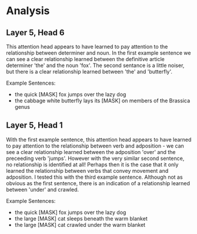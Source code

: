 # Analysis

## Layer 5, Head 6

This attention head appears to have learned to pay attention to the relationship between determiner and noun.  In the first example sentence we can see a clear relationship learned between the definitive article determiner 'the' and the noun 'fox'.  The second sentance is a little noiser, but there is a clear relationship learned between 'the' and 'butterfly'.

Example Sentences:
- the quick [MASK] fox jumps over the lazy dog
- the cabbage white butterfly lays its [MASK] on members of the Brassica genus

## Layer 5, Head 1

With the first example sentence, this attention head appears to have learned to pay attention to the relationship between verb and adposition - we can see a clear relationship learned between the adposition 'over' and the preceeding verb 'jumps'.  However with the very similar second sentence, no relationship is identified at all!  Perhaps then it is the case that it only learned the relationship between verbs that convey movement and adposition.  I tested this with the third example sentence.  Although not as obvious as the first sentence, there is an indication of a relationship learned between 'under' and crawled.

Example Sentences:
- the quick [MASK] fox jumps over the lazy dog
- the large [MASK] cat sleeps beneath the warm blanket
- the large [MASK] cat crawled under the warm blanket